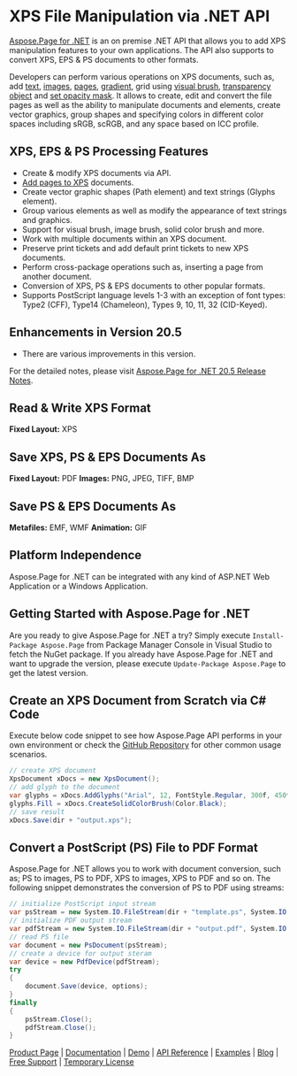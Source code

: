 # XPS File Manipulation via .NET API

[Aspose.Page for .NET](https://products.aspose.com/page/net) is an on premise .NET API that allows you to add XPS manipulation features to your own applications. The API also supports to convert XPS, EPS & PS documents to other formats.

Developers can perform various operations on XPS documents, such as, add [text](https://docs.aspose.com/display/pagenet/Working+with+Text), [images](https://docs.aspose.com/display/pagenet/Working+with+Images), [pages](https://docs.aspose.com/display/pagenet/Working+with+Pages), [gradient](https://docs.aspose.com/display/pagenet/Working+with+Gradient), grid using [visual brush](https://docs.aspose.com/display/pagenet/Working+with+Visual+Brush), [transparency object](https://docs.aspose.com/display/pagenet/Add+Transparent+Object+inside+XPS+Document) and [set opacity mask](https://docs.aspose.com/display/pagenet/Set+Opacity+Mask). It allows to create, edit and convert the file pages as well as the ability to manipulate documents and elements, create vector graphics, group shapes and specifying colors in different color spaces including sRGB, scRGB, and any space based on ICC profile.

## XPS, EPS & PS Processing Features

- Create & modify XPS documents via API.
- [Add pages to XPS](https://docs.aspose.com/display/pagenet/Add+Pages+to+XPS+Document) documents.
- Create vector graphic shapes (Path element) and text strings (Glyphs element).
- Group various elements as well as modify the appearance of text strings and graphics.
- Support for visual brush, image brush, solid color brush and more.
- Work with multiple documents within an XPS document.
- Preserve print tickets and  add default print tickets to new XPS documents.
- Perform cross-package operations such as, inserting a page from another document.
- Conversion of XPS, PS & EPS documents to other popular formats.
- Supports PostScript language levels 1-3 with an exception of font types: Type2 (CFF), Type14 (Chameleon), Types 9, 10, 11, 32 (CID-Keyed).

## Enhancements in Version 20.5

- There are various improvements in this version.

For the detailed notes, please visit [Aspose.Page for .NET 20.5 Release Notes](https://docs.aspose.com/display/pagenet/Aspose.Page+for+.NET+20.5+Release+Notes).

## Read & Write XPS Format

**Fixed Layout:** XPS

## Save XPS, PS & EPS Documents As

**Fixed Layout:** PDF
**Images:** PNG, JPEG, TIFF, BMP

## Save PS & EPS Documents As

**Metafiles:** EMF, WMF
**Animation:** GIF

## Platform Independence

Aspose.Page for .NET can be integrated with any kind of ASP.NET Web Application or a Windows Application.

## Getting Started with Aspose.Page for .NET

Are you ready to give Aspose.Page for .NET a try? Simply execute `Install-Package Aspose.Page` from Package Manager Console in Visual Studio to fetch the NuGet package. If you already have Aspose.Page for .NET and want to upgrade the version, please execute `Update-Package Aspose.Page` to get the latest version.

## Create an XPS Document from Scratch via C# Code

Execute below code snippet to see how Aspose.Page API performs in your own environment or check the [GitHub Repository](https://github.com/aspose-page/Aspose.Page-for-.NET) for other common usage scenarios. 

```csharp
// create XPS document
XpsDocument xDocs = new XpsDocument();
// add glyph to the document
var glyphs = xDocs.AddGlyphs("Arial", 12, FontStyle.Regular, 300f, 450f, "Hello World!");
glyphs.Fill = xDocs.CreateSolidColorBrush(Color.Black);
// save result
xDocs.Save(dir + "output.xps");
```

## Convert a PostScript (PS) File to PDF Format

Aspose.Page for .NET allows you to work with document conversion, such as; PS to images, PS to PDF, XPS to images, XPS to PDF and so on. The following snippet demonstrates the conversion of PS to PDF using streams:

```csharp
// initialize PostScript input stream
var psStream = new System.IO.FileStream(dir + "template.ps", System.IO.FileMode.Open, System.IO.FileAccess.Read);
// initialize PDF output stream
var pdfStream = new System.IO.FileStream(dir + "output.pdf", System.IO.FileMode.Create, System.IO.FileAccess.Write);
// read PS file
var document = new PsDocument(psStream);
// create a device for output steram
var device = new PdfDevice(pdfStream);
try
{
    document.Save(device, options);
}
finally
{
    psStream.Close();
    pdfStream.Close();
}
```

[Product Page](https://products.aspose.com/page/net) | [Documentation](https://docs.aspose.com/display/pagenet/Home) | [Demo](https://products.aspose.app/page/family) | [API Reference](https://apireference.aspose.com/net/page) | [Examples](https://github.com/aspose-page/Aspose.Page-for-.NET) | [Blog](https://blog.aspose.com/category/page/) | [Free Support](https://forum.aspose.com/c/page) |  [Temporary License](https://purchase.aspose.com/temporary-license)
